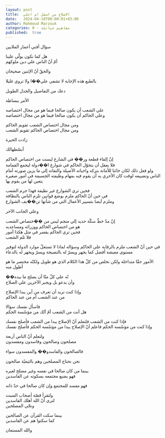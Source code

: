 ```yaml
---
layout: post
title:  الاصلاح من اسفل ام اعلي
date:   2024-04-10T00:00:01+03:00
author: Mahmoud Marzouk
categories: 0 - مفاهيم حياتيّة
published:  true
---
```

سؤال أفني أعمار الملايين

هل كما نكون يولّي علينا\
أمّ أنّ الناس علي دين ملوكهم

والحقّ أنّ الإثنين صحيحان

بالطبع هذه الإجابة لا تشفي علي��ا ولا تروي غليلا

دعك من التفاصيل والجدل الطويل

الأمر ببساطة

علي الشعب أن يكون صالحا فيما هو من مجال اختصاصه\
وعلي الحاكم أن يكون صالحا فيما هو من مجال اختصاصه

ومن مجال اختصاص الشعب تقويم الحاكم\
ومن مجال اختصاص الحاكم تقويم الشعب

زادت الحيرة

أبسّطهالك

إنّ إلقاء قطعة ور�� في الشارع ليست من اختصاص الحاكم\
فلا يعقل أن يتجوّل الحاكم في شوارع ا��دولة ليجمع القمامة\
ولو فعل ذلك لكان خائنا للأمانة بتركه واجباته الأصيلة والتفاته إلي ما
يزين صورته أمام الناس وتضييعه لوقت كان الأحري به أن يقوم فيه بمهام
وظيفته الجسيمة في أمور صغيرة يتعين لها من يقوم بها

فحين تري الشوارع غير نظيفة فهذا جرم الشعب\
في حين أنّ الحاكم ملزم بوضع قوانين تلزم الناس بالنظافة\
وملزم أيضا بتسيير الأعمال التي من شأنها تن��يف الشوارع

وعلي الجانب الآخر

إنّ مدّ خطّ سكّة حديد إلي منجم ليس من ��ختصاص الشعب\
هو من اختصاص الحاكم ووزرائه ومساعديه\
فحين تري الحاكم يقصر في مثل هكذا أمور\
فلا تلم الشعب

في حين أنّ الشعب ملزم بالرقابة علي الحاكم وسؤاله لماذا لا تستغلّ موارد
الدولة لتوفير مستوي معيشة أفضل كما يجهر ويسرّ له بالنصيحة ويسرّ ويجهر له
بالدعاء

الأمور حقّا متداخلة ولكن نخلص من كلّ هذا الكلام الذي هو طويل ولكنّه مختصر
ما هو أطول منه

��نّه علي كلّ منّا أن يصلح ما بيده\
وأن يدعو بل ويجبر الآخرين علي الصلاح

وإذا كنت تريد أن تعرف من أين يبدا الإصلاح\
من عند الشعب أم من عند الحاكم

فاسأل نفسك سؤالا\
هل أنت من الشعب أمّ أنّك من مؤسّسة الحكم

فإذا كنت من الشعب فلتعلم أنّ الإصلاح يبدا من الشعب فأصلح نفسك\
وإذا كنت من مؤسّسة الحكم فاعلم أنّ الإصلاح يبدا من مؤسّسة الحكم فأصلح
نفسك

ولتعلم أنّ الناس أربعة\
مصلحون وصالحون وفاسدون ومفسدون

فالصالحون والفاسدو�� والمفسدون سواء

نحن نحتاج المصلحين وهم بالتبعيّة صالحون

بينما من كان صالحا في نفسه وغير مصلح لغيره\
فهو يضيع مجتمعه بسكوته عن الفاسدين

فهو مفسد للمجتمع وإن كان صالحا في حدّ ذاته

ولتقرأ قصّة أصحاب السبت\
لتري أنّ الله أهلك الفاسدين\
ونجّي المصلحين

بينما سكت القرآن عن الصالحين\
كما سكتوا هم عن الفاسدين

والله المستعان
